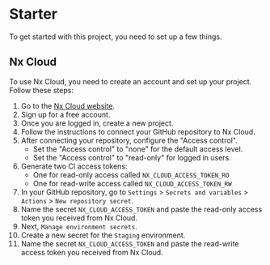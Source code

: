 # Starter

To get started with this project, you need to set up a few things.

## Nx Cloud

To use Nx Cloud, you need to create an account and set up your project. Follow these steps:

1. Go to the [Nx Cloud website](https://nx.app/).
2. Sign up for a free account.
3. Once you are logged in, create a new project.
4. Follow the instructions to connect your GitHub repository to Nx Cloud.
5. After connecting your repository, configure the "Access control".
   - Set the "Access control" to "none" for the default access level.
   - Set the "Access control" to "read-only" for logged in users.
6. Generate two CI access tokens:
   - One for read-only access called `NX_CLOUD_ACCESS_TOKEN_RO`
   - One for read-write access called `NX_CLOUD_ACCESS_TOKEN_RW`
7. In your GitHub repository, go to `Settings` > `Secrets and variables` > `Actions` > `New repository secret`.
8. Name the secret `NX_CLOUD_ACCESS_TOKEN` and paste the read-only access token you received from Nx Cloud.
9. Next, `Manage environment secrets`.
10. Create a new secret for the `Staging` environment.
11. Name the secret `NX_CLOUD_ACCESS_TOKEN` and paste the read-write access token you received from Nx Cloud.
